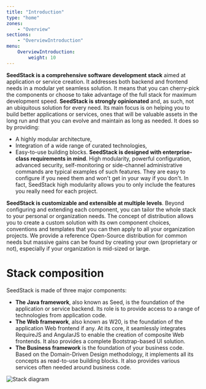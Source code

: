 ```yaml
---
title: "Introduction"
type: "home"
zones:
    - "Overview"
sections:
    - "OverviewIntroduction"
menu:
    OverviewIntroduction:
        weight: 10
---
```


**SeedStack is a comprehensive software development stack** aimed at application or service creation. It addresses both 
backend and frontend needs in a modular yet seamless solution. It means that you can cherry-pick the components or 
choose to take advantage of the full stack for maximum development speed. 
**SeedStack is strongly opinionated** and, as such, not an ubiquitous solution for every need. Its main focus is on helping 
you to build better applications or services, ones that will be valuable assets in the long run and that you can evolve 
and maintain as long as needed. It does so by providing:
  * A highly modular architecture, 
  * Integration of a wide range of curated technologies,
  * Easy-to-use building blocks.
**SeedStack is designed with enterprise-class requirements in mind**. High modularity, powerful configuration, advanced 
security, self-monitoring or side-channel administrative commands are typical examples of such features. They are easy
to configure if you need them and won't get in your way if you don't. In fact, SeedStack high modularity allows you to 
only include the features you really need for each project.

**SeedStack is customizable and extensible at multiple levels**. Beyond configuring and extending each component, you can
tailor the whole stack to your personal or organization needs. The concept of distribution allows you to create a custom
solution with its own component choices, conventions and templates that you can then apply to all your organization 
projects. We provide a reference Open-Source distribution for common needs but massive gains can be found by creating
your own (proprietary or not), especially if your organization is mid-sized or large.

# Stack composition

SeedStack is made of three major components:

* **The Java framework**, also known as Seed, is the foundation of the application or service backend. Its role is to 
provide access to a range of technologies from application code.
* **The Web framework**, also known as W20, is the foundation of the application Web frontend if any. At its core, it 
seamlessly integrates RequireJS and AngularJS to enable the creation of composite Web frontends. It also provides a
complete Bootstrap-based UI solution.
* **The Business framework** is the foundation of your business code. Based on the Domain-Driven Design
methodology, it implements all its concepts as read-to-use building blocks. It also provides various services often
needed around business code.

![Stack diagram](/img/stack.svg)

